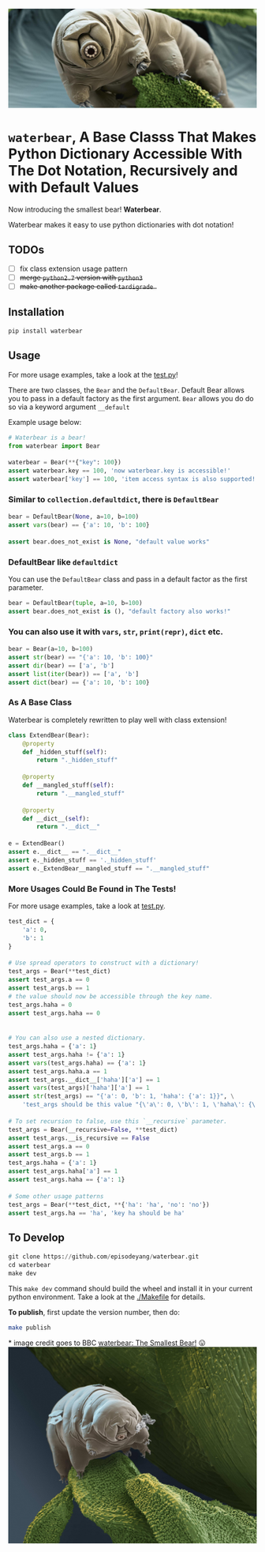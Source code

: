 ![waterbear_is_a_bear](./figures/waterbear.jpg)

# `waterbear`, A Base Classs That Makes Python Dictionary Accessible With The Dot Notation, Recursively and with Default Values

Now introducing the smallest bear! **Waterbear**.

Waterbear makes it easy to use python dictionaries with dot notation!

## TODOs

- [ ] fix class extension usage pattern
- [ ] ~~merge `python2.7` version with `python3`~~
- [ ] ~~make another package called `tardigrade `~~

## Installation 

```python
pip install waterbear
```

## Usage

For more usage examples, take a look at the [test.py](./waterbear/test_waterbear.py)!

There are two classes, the `Bear` and the `DefaultBear`. Default Bear allows you to pass in a
default factory as the first argument. `Bear` allows you do do so via a keyword argument `__default`

Example usage below:

```python
# Waterbear is a bear!
from waterbear import Bear

waterbear = Bear(**{"key": 100})
assert waterbear.key == 100, 'now waterbear.key is accessible!'
assert waterbear['key'] == 100, 'item access syntax is also supported!'
```

### Similar to `collection.defaultdict`, there is `DefaultBear`

```python
bear = DefaultBear(None, a=10, b=100)
assert vars(bear) == {'a': 10, 'b': 100}

assert bear.does_not_exist is None, "default value works"
```

### DefaultBear like `defaultdict`

You can use the `DefaultBear` class and pass in a default factor as the first parameter.

```python
bear = DefaultBear(tuple, a=10, b=100)
assert bear.does_not_exist is (), "default factory also works!"
```

### You can also use it with `vars`, `str`, `print(repr)`, `dict` etc.

```python
bear = Bear(a=10, b=100)
assert str(bear) == "{'a': 10, 'b': 100}"
assert dir(bear) == ['a', 'b']
assert list(iter(bear)) == ['a', 'b']
assert dict(bear) == {'a': 10, 'b': 100}
```

### As A Base Class

Waterbear is completely rewritten to play well with class extension!

```python
class ExtendBear(Bear):
    @property
    def _hidden_stuff(self):
        return "._hidden_stuff"

    @property
    def __mangled_stuff(self):
        return ".__mangled_stuff"

    @property
    def __dict__(self):
        return ".__dict__"

e = ExtendBear()
assert e.__dict__ == ".__dict__"
assert e._hidden_stuff == '._hidden_stuff'
assert e._ExtendBear__mangled_stuff == ".__mangled_stuff"
```
### More Usages Could Be Found in The Tests!

For more usage examples, take a look at [test.py](./waterbear/test_waterbear.py).

```python
test_dict = {
    'a': 0,
    'b': 1
}

# Use spread operators to construct with a dictionary!
test_args = Bear(**test_dict)
assert test_args.a == 0
assert test_args.b == 1
# the value should now be accessible through the key name.
test_args.haha = 0
assert test_args.haha == 0


# You can also use a nested dictionary.
test_args.haha = {'a': 1}
assert test_args.haha != {'a': 1}
assert vars(test_args.haha) == {'a': 1}
assert test_args.haha.a == 1
assert test_args.__dict__['haha']['a'] == 1
assert vars(test_args)['haha']['a'] == 1
assert str(test_args) == "{'a': 0, 'b': 1, 'haha': {'a': 1}}", \
    'test_args should be this value "{\'a\': 0, \'b\': 1, \'haha\': {\'a\': 1}}"'

# To set recursion to false, use this `__recursive` parameter.
test_args = Bear(__recursive=False, **test_dict)
assert test_args.__is_recursive == False
assert test_args.a == 0
assert test_args.b == 1
test_args.haha = {'a': 1}
assert test_args.haha['a'] == 1
assert test_args.haha == {'a': 1}

# Some other usage patterns
test_args = Bear(**test_dict, **{'ha': 'ha', 'no': 'no'})
assert test_args.ha == 'ha', 'key ha should be ha'
```

## To Develop

```python
git clone https://github.com/episodeyang/waterbear.git
cd waterbear
make dev
```

This `make dev` command should build the wheel and install it in your current python environment. Take a look at the [./Makefile](./Makefile) for details.

**To publish**, first update the version number, then do:
```bash
make publish
```

\* image credit goes to BBC [waterbear: The Smallest Bear!](http://www.bbc.com/earth/story/20150313-the-toughest-animals-on-earth) 😛
![tardigrade](./figures/waterbear_2.jpg)
